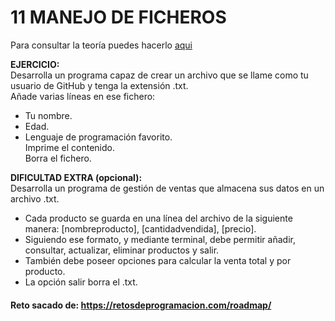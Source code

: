 # 11 MANEJO DE FICHEROS

Para consultar la teoría puedes hacerlo [aqui](../../conceptos/MANEJO_DE_FICHEROS.md)

**EJERCICIO:**  
Desarrolla un programa capaz de crear un archivo que se llame como tu usuario de GitHub y tenga la extensión .txt.  
Añade varias líneas en ese fichero:
- Tu nombre.
- Edad.
- Lenguaje de programación favorito.  
Imprime el contenido.  
Borra el fichero.

**DIFICULTAD EXTRA (opcional):**  
Desarrolla un programa de gestión de ventas que almacena sus datos en un archivo .txt.
- Cada producto se guarda en una línea del archivo de la siguiente manera: [nombreproducto], [cantidadvendida], [precio].
- Siguiendo ese formato, y mediante terminal, debe permitir añadir, consultar, actualizar, eliminar productos y salir.
- También debe poseer opciones para calcular la venta total y por producto.
- La opción salir borra el .txt.

#### Reto sacado de: https://retosdeprogramacion.com/roadmap/

